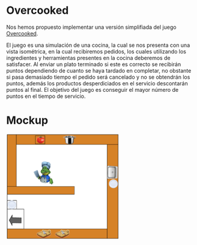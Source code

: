 # Overcooked
Nos hemos propuesto implementar una versión simplifiada del juego [Overcooked](https://store.steampowered.com/app/448510/Overcooked/?l=spanish).

El juego es una simulación de una cocina, la cual se nos presenta con una vista isométrica, en la cual recibiremos
pedidos, los cuales utilizando los ingredientes y herramientas presentes en la cocina deberemos de
satisfacer. Al enviar un plato terminado si este es correcto se recibirán puntos dependiendo de cuanto se haya
tardado en completar, no obstante si pasa demasiado tiempo el pedido será cancelado y no se obtendrán los
puntos, además los productos desperdiciados en el servicio descontarán puntos al final. El objetivo del juego
es conseguir el mayor número de puntos en el tiempo de servicio.

# Mockup
<img src="./img/mockup.png" width="300">
